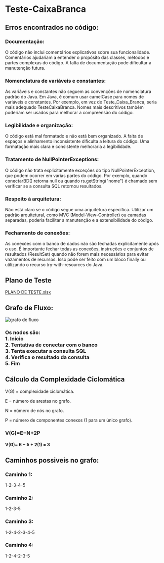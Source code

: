 # Teste-CaixaBranca

<h2>Erros encontrados no código:</h2>
<h3> Documentação:</h3>
<p>O código não inclui comentários explicativos sobre sua funcionalidade. Comentários ajudariam a entender o propósito das classes, métodos e partes complexas do código. A falta de documentação pode dificultar a manutenção futura.</p>
<h3>Nomenclatura de variáveis e constantes:</h3>
<p>As variáveis e constantes não seguem as convenções de nomenclatura padrão do Java. Em Java, é comum usar camelCase para nomes de variáveis e constantes. Por exemplo, em vez de Teste_Caixa_Branca, seria mais adequado TesteCaixaBranca. Nomes mais descritivos também poderiam ser usados para melhorar a compreensão do código.</p>
<h3>Legibilidade e organização:</h3>
<p>O código está mal formatado e não está bem organizado. A falta de espaços e alinhamento inconsistente dificulta a leitura do código. Uma formatação mais clara e consistente melhoraria a legibilidade.</p>
<h3>Tratamento de NullPointerExceptions:</h3>
<p>O código não trata explicitamente exceções do tipo NullPointerException, que podem ocorrer em várias partes do código. Por exemplo, quando conectarBD() retorna null ou quando rs.getString("nome") é chamado sem verificar se a consulta SQL retornou resultados.</p>
<h3>Respeito à arquitetura:</h3>
<p>Não está claro se o código segue uma arquitetura específica. Utilizar um padrão arquitetural, como MVC (Model-View-Controller) ou camadas separadas, poderia facilitar a manutenção e a extensibilidade do código.</p>
<h3>Fechamento de conexões:</h3>
<p>As conexões com o banco de dados não são fechadas explicitamente após o uso. É importante fechar todas as conexões, instruções e conjuntos de resultados (ResultSet) quando não forem mais necessários para evitar vazamentos de recursos. Isso pode ser feito com um bloco finally ou utilizando o recurso try-with-resources do Java.</p>

<h2>Plano de Teste</h2>

[PLANO DE TESTE.xlsx](https://github.com/Testorugo/Teste-CaixaBranca/files/15081435/PLANO.DE.TESTE.xlsx)


<h2>Grafo de Fluxo:</h2>

![grafo de fluxo](https://github.com/Testorugo/Teste-CaixaBranca/assets/114782204/b08fd0da-a8d2-4e6d-be74-f94616cd0661)

<h3>Os nodos são:<br />
1. Início<br />
2. Tentativa de conectar com o banco<br />
3. Tenta executar a consulta SQL<br />
4. Verifica o resultado da consulta<br />
5. Fim</h3>

<h2>Cálculo da Complexidade Ciclomática</h2>

<p>V(G) = complexidade ciclomática.</p>
<p>E = número de arestas no grafo.</p>
<p>N = número de nós no grafo.</p>
<p>P = número de componentes conexos (1 para um único grafo).</p>

<h3>V(G)=E−N+2P</h3>
<h4>V(G)= 6 − 5 + 2(1) = 3</h4>

<h2>Caminhos possiveis no grafo:</h2>

<h3>Caminho 1:</h3>
<p>1-2-3-4-5</p>
<h3>Caminho 2:</h3>
<p>1-2-3-5</p>
<h3>Caminho 3:</h3>
<p>1-2-4-2-3-4-5</p>
<h3>Caminho 4:</h3>
<p>1-2-4-2-3-5</p>
